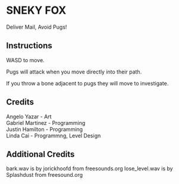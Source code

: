 # SNEKY FOX

Deliver Mail, Avoid Pugs!

## Instructions

WASD to move.

Pugs will attack when you move directly into their path.

If you throw a bone adjacent to pugs they will move to investigate.

## Credits

Angelo Yazar - Art        
Gabriel Martinez - Programming        
Justin Hamilton - Programming        
Linda Cai - Programmng, Level Design

## Additional Credits

bark.wav is by jorickhoofd from freesounds.org
lose_level.wav is by Splashdust from freesound.org
